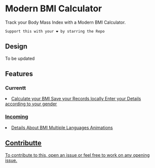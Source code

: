 # Modern BMI Calculator

Track your Body Mass Index with a Modern BMI Calculator.

`Support this with your ❤️ by starring the Repo`
## Design
To be updated



## Features


### Currentt

<li> 
  <u>Calculate your BMI<u/>
  <u>Save your Records locally<u/>
  <u>Enter your Details according to your gender<u/>
</li>

### Incoming
<li> 
  <u>Details About BMI<u/>
  <u>Multiple Languages<u/>
  <u>Animations<u/>
</li>

## Contributte
To contribute to this, open an issue or feel free to work on any opening issue.
 
